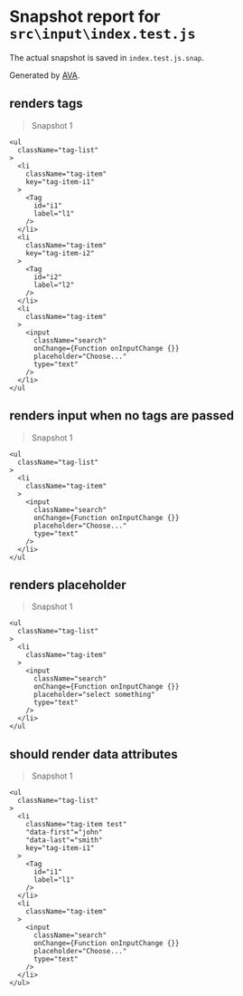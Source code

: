 # Snapshot report for `src\input\index.test.js`

The actual snapshot is saved in `index.test.js.snap`.

Generated by [AVA](https://ava.li).

## renders tags

> Snapshot 1

    <ul
      className="tag-list"
    >
      <li
        className="tag-item"
        key="tag-item-i1"
      >
        <Tag
          id="i1"
          label="l1"
        />
      </li>
      <li
        className="tag-item"
        key="tag-item-i2"
      >
        <Tag
          id="i2"
          label="l2"
        />
      </li>
      <li
        className="tag-item"
      >
        <input
          className="search"
          onChange={Function onInputChange {}}
          placeholder="Choose..."
          type="text"
        />
      </li>
    </ul

## renders input when no tags are passed

> Snapshot 1

    <ul
      className="tag-list"
    >
      <li
        className="tag-item"
      >
        <input
          className="search"
          onChange={Function onInputChange {}}
          placeholder="Choose..."
          type="text"
        />
      </li>
    </ul

## renders placeholder

> Snapshot 1

    <ul
      className="tag-list"
    >
      <li
        className="tag-item"
      >
        <input
          className="search"
          onChange={Function onInputChange {}}
          placeholder="select something"
          type="text"
        />
      </li>
    </ul

## should render data attributes

> Snapshot 1

    <ul
      className="tag-list"
    >
      <li
        className="tag-item test"
        "data-first"="john"
        "data-last"="smith"
        key="tag-item-i1"
      >
        <Tag
          id="i1"
          label="l1"
        />
      </li>
      <li
        className="tag-item"
      >
        <input
          className="search"
          onChange={Function onInputChange {}}
          placeholder="Choose..."
          type="text"
        />
      </li>
    </ul>